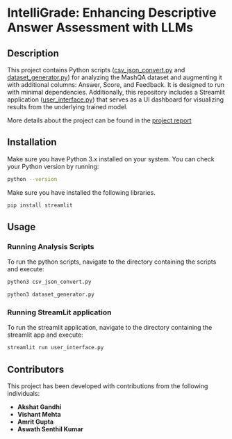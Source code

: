 # IntelliGrade: Enhancing Descriptive Answer Assessment with LLMs

## Description
This project contains Python scripts ([csv_json_convert.py](https://github.com/vishant-mehta/fai-project/blob/main/csv_json_convert.py) and [dataset_generator.py](https://github.com/vishant-mehta/fai-project/blob/main/dataset_generator.py)) for analyzing the MashQA dataset and augmenting it with additional columns: Answer, Score, and Feedback. It is designed to run with minimal dependencies. Additionally, this repository includes a Streamlit application ([user_interface.py]()) that serves as a UI dashboard for visualizing results from the underlying trained model.

More details about the project can be found in the [project report](https://github.com/vishant-mehta/fai-project/blob/main/FAI_Project.pdf)

## Installation
Make sure you have Python 3.x installed on your system. You can check your Python version by running:
```bash
python --version
```
Make sure you have installed the following libraries.
```bash
pip install streamlit
```

## Usage

### Running Analysis Scripts
To run the python scripts, navigate to the directory containing the scripts and execute:
```bash
python3 csv_json_convert.py
```
```bash
python3 dataset_generator.py
```

### Running StreamLit application
To run the streamlit application, navigate to the directory containing the streamlit app and execute:
```bash
streamlit run user_interface.py
```

## Contributors

This project has been developed with contributions from the following individuals:

- **Akshat Gandhi** 
- **Vishant Mehta** 
- **Amrit Gupta** 
- **Aswath Senthil Kumar**






